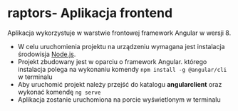 # raptors- Aplikacja frontend
Aplikacja wykorzystuje w warstwie frontowej framework Angular w wersji 8.
* W celu uruchomienia projektu na urządzeniu wymagana jest instalacja środowisja [Node.js](https://nodejs.org/en/).
* Projekt zbudowany jest w oparciu o framework Angular. którego instalacja polega na wykonaniu komendy ```npm install -g @angular/cli``` w terminalu
* Aby uruchomić projekt należy przejść do katalogu **angularclient** oraz wykonać komendę ```ng serve```
* Aplikacja zostanie uruchomiona na porcie wyświetlonym w terminalu